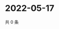 # 2022-05-17

共 0 条

<!-- BEGIN WEIBO -->
<!-- 最后更新时间 Tue May 17 2022 06:13:26 GMT+0800 (China Standard Time) -->

<!-- END WEIBO -->
